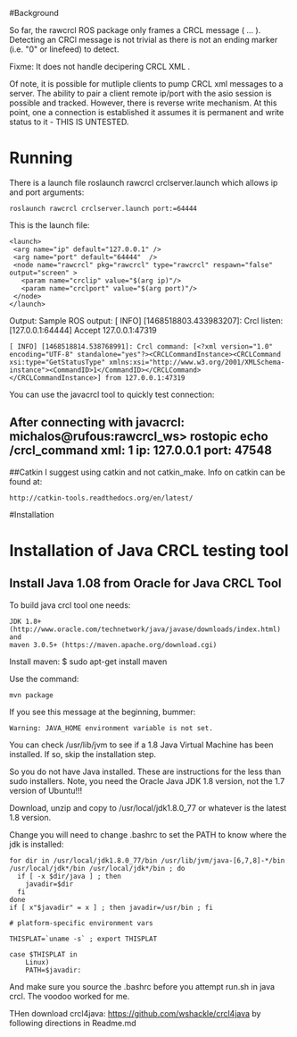 

#Background

So far, the rawcrcl ROS package only frames a CRCL message (<xml> ... </xml> ). Detecting an CRCl message is not trivial as there is not an ending marker (i.e. "0" or linefeed) to detect. 

Fixme: It does not handle decipering CRCL XML . 

Of note, it is possible for mutliple clients to pump CRCL xml messages to a server. The ability to pair a client remote ip/port with the asio session is possible and tracked. However, there is reverse write mechanism. At this point, one a connection is established it assumes it is permanent and write status to it - THIS IS UNTESTED.

# Running
There is a launch file 
	roslaunch rawcrcl crclserver.launch
which allows ip and port arguments:

	roslaunch rawcrcl crclserver.launch port:=64444

This is the launch file:

	<launch>
	 <arg name="ip" default="127.0.0.1" /> 
	 <arg name="port" default="64444"  /> 
	 <node name="rawcrcl" pkg="rawcrcl" type="rawcrcl" respawn="false" output="screen" >
	   <param name="crclip" value="$(arg ip)"/>
	   <param name="crclport" value="$(arg port)"/>
	 </node>
	</launch>

Output:
Sample ROS output:
	[ INFO] [1468518803.433983207]: Crcl listen: [127.0.0.1:64444]
	Accept 127.0.0.1:47319

	[ INFO] [1468518814.538768991]: Crcl command: [<?xml version="1.0" encoding="UTF-8" standalone="yes"?><CRCLCommandInstance><CRCLCommand xsi:type="GetStatusType" xmlns:xsi="http://www.w3.org/2001/XMLSchema-instance"><CommandID>1</CommandID></CRCLCommand></CRCLCommandInstance>] from 127.0.0.1:47319

You can use the javacrcl tool to quickly test connection:

After connecting with javacrcl:
michalos@rufous:rawcrcl_ws> rostopic echo /crcl_command
xml: <?xml version="1.0" encoding="UTF-8" standalone="yes"?><CRCLCommandInstance><CRCLCommand xsi:type="GetStatusType" xmlns:xsi="http://www.w3.org/2001/XMLSchema-instance"><CommandID>1</CommandID></CRCLCommand></CRCLCommandInstance>
ip: 127.0.0.1
port: 47548
---

##Catkin
I suggest using catkin and not catkin_make. Info on catkin can be found at:

	http://catkin-tools.readthedocs.org/en/latest/



#Installation


# Installation of Java CRCL testing tool
## Install Java 1.08 from Oracle for Java CRCL Tool
To build java crcl tool one needs:

    JDK 1.8+ (http://www.oracle.com/technetwork/java/javase/downloads/index.html) and
    maven 3.0.5+ (https://maven.apache.org/download.cgi)

Install maven:
	$ sudo apt-get install maven


Use the command:

	mvn package

If you see this message at the beginning, bummer:

	Warning: JAVA_HOME environment variable is not set. 

You can check /usr/lib/jvm to see if a 1.8 Java Virtual Machine has been installed. If so, skip the installation step.

So you do not have Java installed. These are instructions for the less than sudo installers. Note, you need the Oracle Java JDK 1.8 version, not the 1.7 version of Ubuntu!!!

Download, unzip and copy to /usr/local/jdk1.8.0_77
or whatever is the latest 1.8 version. 

Change  you will need to change .bashrc to set the PATH to know where the jdk is installed:

	for dir in /usr/local/jdk1.8.0_77/bin /usr/lib/jvm/java-[6,7,8]-*/bin /usr/local/jdk*/bin /usr/local/jdk*/bin ; do
	  if [ -x $dir/java ] ; then
	    javadir=$dir
	  fi
	done
	if [ x"$javadir" = x ] ; then javadir=/usr/bin ; fi

	# platform-specific environment vars

	THISPLAT=`uname -s` ; export THISPLAT

	case $THISPLAT in
	    Linux)
	    PATH=$javadir:

And make sure you source the .bashrc before you attempt run.sh in java crcl. The voodoo worked for me.

THen download crcl4java: https://github.com/wshackle/crcl4java by following directions in Readme.md






